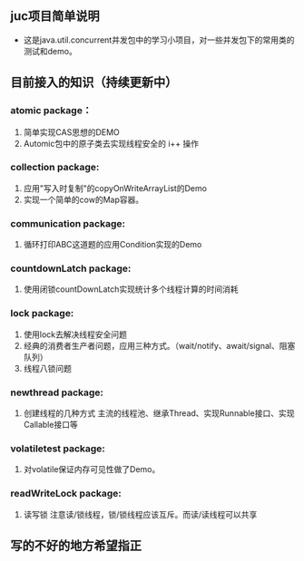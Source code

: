 ## juc项目简单说明
- 这是java.util.concurrent并发包中的学习小项目，对一些并发包下的常用类的测试和demo。

## 目前接入的知识（持续更新中）
### atomic package：
1. 简单实现CAS思想的DEMO 
2. Automic包中的原子类去实现线程安全的 i++ 操作

### collection package:
1. 应用"写入时复制"的copyOnWriteArrayList的Demo
2. 实现一个简单的cow的Map容器。

### communication package:
1. 循环打印ABC这道题的应用Condition实现的Demo

### countdownLatch package:
1. 使用闭锁countDownLatch实现统计多个线程计算的时间消耗

### lock package:
1. 使用lock去解决线程安全问题
2. 经典的消费者生产者问题，应用三种方式。（wait/notify、await/signal、阻塞队列） 
3. 线程八锁问题

### newthread package:
1. 创建线程的几种方式 主流的线程池、继承Thread、实现Runnable接口、实现Callable接口等

### volatiletest package:
1. 对volatile保证内存可见性做了Demo。


### readWriteLock package:
1. 读写锁 注意读/锁线程，锁/锁线程应该互斥。而读/读线程可以共享

## 写的不好的地方希望指正